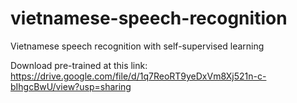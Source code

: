 # vietnamese-speech-recognition
Vietnamese speech recognition with self-supervised learning


Download pre-trained at this link:
https://drive.google.com/file/d/1q7ReoRT9yeDxVm8Xj521n-c-bIhgcBwU/view?usp=sharing

